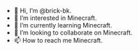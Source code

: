 - 👋 Hi, I’m @brick-bk.
- 👀 I’m interested in Minecraft.
- 🌱 I’m currently learning Minecraft.
- 💞️ I’m looking to collaborate on Minecraft.
- 📫 How to reach me Minecraft.

<!---
brick-bk/brick-bk is a ✨ special ✨ repository because its `README.md` (this file) appears on your GitHub profile.
You can click the Preview link to take a look at your changes.
--->
